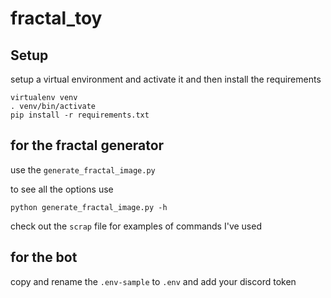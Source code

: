 # fractal_toy #

## Setup ##

setup a virtual environment and activate it and then install the requirements

    virtualenv venv
    . venv/bin/activate
    pip install -r requirements.txt

## for the fractal generator

use the `generate_fractal_image.py`

to see all the options use

    python generate_fractal_image.py -h

check out the `scrap` file for examples of commands I've used

## for the bot

copy and rename the `.env-sample` to `.env` and add your discord token